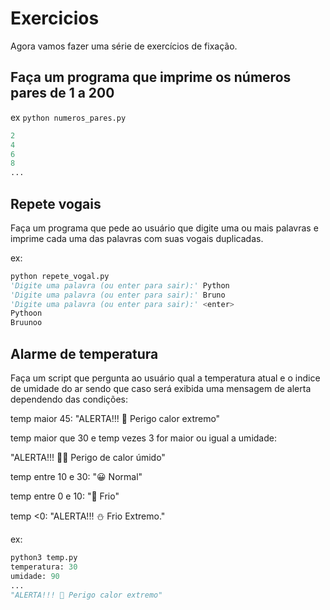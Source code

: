 # Exercicios

Agora vamos fazer uma série de exercícios de fixação.

## Faça um programa que imprime os números pares de 1 a 200
ex ```python numeros_pares.py```

```python
2
4
6
8
...
```

## Repete vogais

Faça um programa que pede ao usuário que digite uma ou mais palavras e imprime cada uma das palavras com suas vogais duplicadas.

ex:

```python
python repete_vogal.py
'Digite uma palavra (ou enter para sair):' Python
'Digite uma palavra (ou enter para sair):' Bruno
'Digite uma palavra (ou enter para sair):' <enter>
Pythoon
Bruunoo
```

## Alarme de temperatura

Faça um script que pergunta ao usuário qual a temperatura atual e o indice de umidade do ar sendo que caso será exibida uma mensagem de alerta dependendo das condições:

temp maior 45: "ALERTA!!! 🥵 Perigo calor extremo"

temp maior que 30 e temp vezes 3 for maior ou igual a umidade:

"ALERTA!!! 🥵♒ Perigo de calor úmido"

temp entre 10 e 30: "😀 Normal"

temp entre 0 e 10: "🥶 Frio"

temp <0: "ALERTA!!! ⛄ Frio Extremo."

ex:

```python
python3 temp.py 
temperatura: 30
umidade: 90
... 
"ALERTA!!! 🥵 Perigo calor extremo"
````
